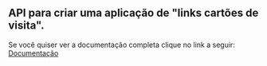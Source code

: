 ## API para criar uma aplicação de "links cartões de visita".

Se você quiser ver a documentação completa clique no link a seguir: [Documentação](https://documenter.getpostman.com/view/13841210/2sA3rwNaFV)
